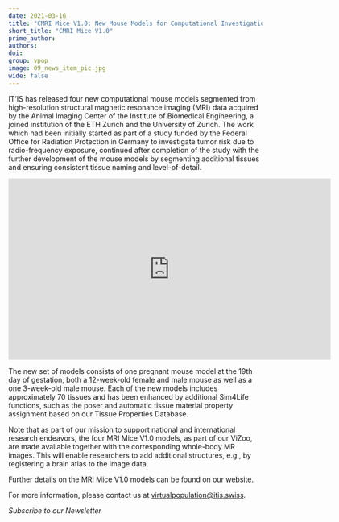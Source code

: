 ```yaml
---
date: 2021-03-16
title: "CMRI Mice V1.0: New Mouse Models for Computational Investigations"
short_title: "CMRI Mice V1.0"
prime_author: 
authors: 
doi: 
group: vpop
image: 09_news_item_pic.jpg
wide: false
---
```

IT’IS has released four new computational mouse models segmented from high-resolution structural magnetic resonance imaging (MRI) data acquired by the Animal Imaging Center of the Institute of Biomedical Engineering, a joined institution of the ETH Zurich and the University of Zurich. The work which had been initially started as part of a study funded by the Federal Office for Radiation Protection in Germany to investigate tumor risk due to radio-frequency exposure, continued after completion of the study with the further development of the mouse models by segmenting additional tissues and ensuring consistent tissue naming and level-of-detail.
<iframe width="640" height="360" src="https://www.youtube.com/embed/euQuuaNOUzA" title="YouTube video player" frameborder="0" allow="accelerometer; autoplay; clipboard-write; encrypted-media; gyroscope; picture-in-picture" allowfullscreen></iframe>

The new set of models consists of one pregnant mouse model at the 19th day of gestation, both a 12-week-old female and male mouse as well as a one 3-week-old male mouse. Each of the new models includes approximately 70 tissues and has been enhanced by additional Sim4Life functions, such as the poser and automatic tissue material property assignment based on our Tissue Properties Database.

Note that as part of our mission to support national and international research endeavors, the four MRI Mice V1.0 models, as part of our ViZoo, are made available together with the corresponding whole-body MR images. This will enable researchers to add additional structures, e.g., by registering a brain atlas to the image data.

Further details on the MRI Mice V1.0 models can be found on our [website](https://itis.swiss/virtual-population/animal-models/animals/).

For more information, please contact us at [virtualpopulation@itis.swiss](mailto:virtualpopulation@itis.swiss).

*Subscribe to our Newsletter*
